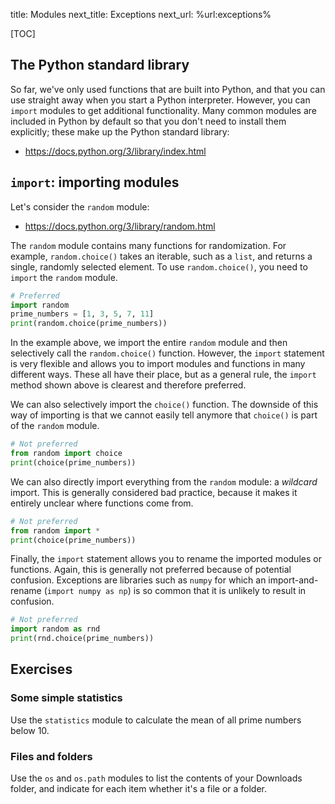 title: Modules
next_title: Exceptions
next_url: %url:exceptions%


[TOC]


## The Python standard library

So far, we've only used functions that are built into Python, and that you can use straight away when you start a Python interpreter. However, you can `import` modules to get additional functionality. Many common modules are included in Python by default so that you don't need to install them explicitly; these make up the Python standard library:

- <https://docs.python.org/3/library/index.html>


## `import`: importing modules

Let's consider the `random` module:

- <https://docs.python.org/3/library/random.html>

The `random` module contains many functions for randomization. For example, `random.choice()` takes an iterable, such as a `list`, and returns a single, randomly selected element. To use `random.choice()`, you need to `import` the `random` module.


```python
# Preferred
import random
prime_numbers = [1, 3, 5, 7, 11]
print(random.choice(prime_numbers))
```

In the example above, we import the entire `random` module and then selectively call the `random.choice()` function. However, the `import` statement is very flexible and allows you to import modules and functions in many different ways. These all have their place, but as a general rule, the `import` method shown above is clearest and therefore preferred.

We can also selectively import the `choice()` function. The downside of this way of importing is that we cannot easily tell anymore that `choice()` is part of the `random` module.


```python
# Not preferred
from random import choice
print(choice(prime_numbers))
```

We can also directly import everything from the `random` module: a *wildcard* import. This is generally considered bad practice, because it makes it entirely unclear where functions come from.


```python
# Not preferred
from random import *
print(choice(prime_numbers))
```

Finally, the `import` statement allows you to rename the imported modules or functions. Again, this is generally not preferred because of potential confusion. Exceptions are libraries such as `numpy` for which an import-and-rename (`import numpy as np`) is so common that it is unlikely to result in confusion.


```python
# Not preferred
import random as rnd
print(rnd.choice(prime_numbers))
```


## Exercises

<div class='info-box' markdown=1>

### Some simple statistics

Use the `statistics` module to calculate the mean of all prime numbers below 10.

</div>

<div class='info-box' markdown=1>

### Files and folders

Use the `os` and `os.path` modules to list the contents of your Downloads folder, and indicate for each item whether it's a file or a folder.

</div>

